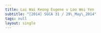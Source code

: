 ```yaml
---
title: Lai Wai Keong Eugene v Loo Wei Yen
subtitle: "[2014] SGCA 31 / 29\_May\_2014"
tags: null
layout: single
---
```



